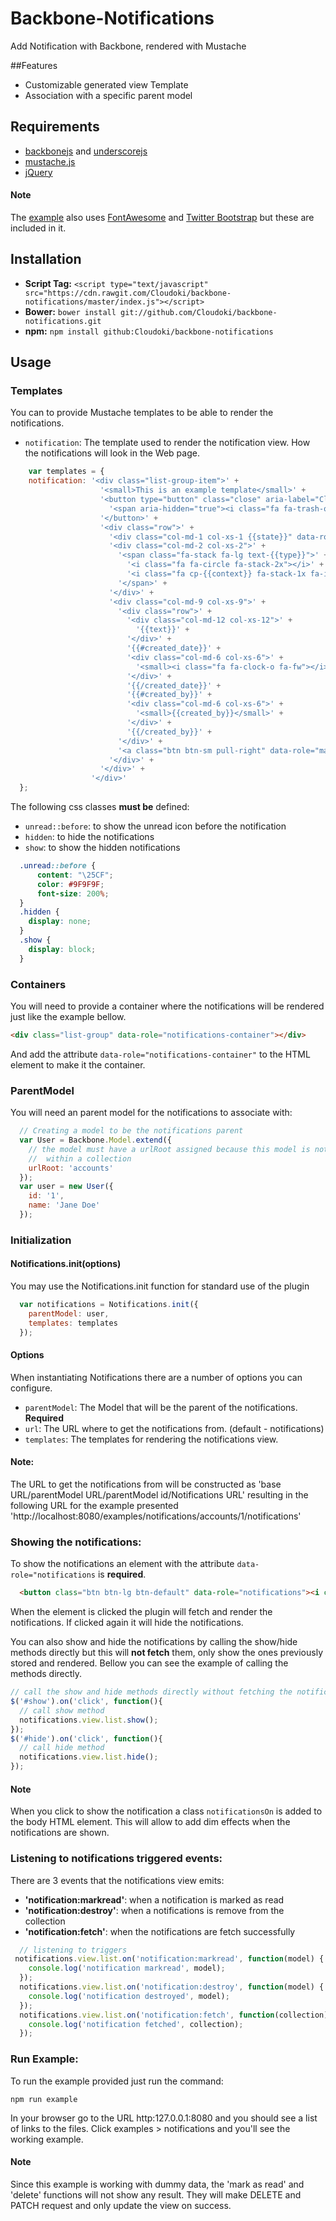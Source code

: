 # Backbone-Notifications

Add Notification with Backbone, rendered with Mustache

##Features

- Customizable generated view Template
- Association with a specific parent model

## Requirements

- [backbonejs](http://backbonejs.org/) and [underscorejs](http://underscorejs.org/)
- [mustache.js](https://github.com/janl/mustache.js)
- [jQuery](https://jquery.com/)

#### Note
The [example](https://github.com/Cloudoki/backbone-notifications/tree/master/examples/notifications) also uses [FontAwesome](http://fortawesome.github.io/Font-Awesome/) and [Twitter Bootstrap](http://getbootstrap.com/) but these are included in it.

## Installation

- **Script Tag:** `<script type="text/javascript" src="https://cdn.rawgit.com/Cloudoki/backbone-notifications/master/index.js"></script>`
- **Bower:** `bower install git://github.com/Cloudoki/backbone-notifications.git`
- **npm:** `npm install github:Cloudoki/backbone-notifications`

##  Usage

### Templates

You can to provide Mustache templates to be able to render the notifications.
- `notification`: The template used to render the notification view. How the notifications will look in the Web page.

```javascript
    var templates = {
    notification: '<div class="list-group-item">' +
                    '<small>This is an example template</small>' +
                    '<button type="button" class="close" aria-label="Close">' +
                      '<span aria-hidden="true"><i class="fa fa-trash-o"></i></span>' +
                    '</button>' +
                    '<div class="row">' +
                      '<div class="col-md-1 col-xs-1 {{state}}" data-role="state"></div>' +
                      '<div class="col-md-2 col-xs-2">' +
                        '<span class="fa-stack fa-lg text-{{type}}">' +
                          '<i class="fa fa-circle fa-stack-2x"></i>' +
                          '<i class="fa cp-{{context}} fa-stack-1x fa-inverse"></i>' +
                        '</span>' +
                      '</div>' +
                      '<div class="col-md-9 col-xs-9">' +
                        '<div class="row">' +
                          '<div class="col-md-12 col-xs-12">' +
                            '{{text}}' +
                          '</div>' +
                          '{{#created_date}}' +
                          '<div class="col-md-6 col-xs-6">' +
                            '<small><i class="fa fa-clock-o fa-fw"></i>{{created_date}}</small>' +
                          '</div>' +
                          '{{/created_date}}' +
                          '{{#created_by}}' +
                          '<div class="col-md-6 col-xs-6">' +
                            '<small>{{created_by}}</small>' +
                          '</div>' +
                          '{{/created_by}}' +
                        '</div>' +
                        '<a class="btn btn-sm pull-right" data-role="markread">mark as read</a>' +
                      '</div>' +
                    '</div>' +
                  '</div>'
  };
```

The following css classes **must be** defined:
- `unread::before`: to show the unread icon before the notification
- `hidden`: to hide the notifications
- `show`: to show the hidden notifications

```css
  .unread::before {
      content: "\25CF";
      color: #9F9F9F;
      font-size: 200%;
  }
  .hidden {
    display: none;
  }
  .show {
    display: block;
  }
```

### Containers

You will need to provide a container where the notifications will be rendered just like the example bellow.

```html
<div class="list-group" data-role="notifications-container"></div>
```

And add the attribute `data-role="notifications-container"` to the HTML element to make it the container.

### ParentModel

You will need an parent model for the notifications to associate with:

```javascript
  // Creating a model to be the notifications parent
  var User = Backbone.Model.extend({
    // the model must have a urlRoot assigned because this model is not
    //  within a collection
    urlRoot: 'accounts'
  });
  var user = new User({
    id: '1',
    name: 'Jane Doe'
  });
```

### Initialization

#### Notifications.init(options)

You may use the Notifications.init function for standard use of the plugin

```javascript
  var notifications = Notifications.init({
    parentModel: user,
    templates: templates
  });
```

#### Options

When instantiating Notifications there are a number of options you can configure.
- `parentModel`: The Model that will be the parent of the notifications. **Required**
- `url`: The URL where to get the notifications from. (default - notifications)
- `templates`: The templates for rendering the notifications view.

#### Note:
The URL to get the notifications from will be constructed as 'base URL/parentModel URL/parentModel id/Notifications URL' resulting in the following URL for the example presented 'http://localhost:8080/examples/notifications/accounts/1/notifications'

### Showing the notifications:

To show the notifications an element with the attribute `data-role="notifications` is **required**.

```html
  <button class="btn btn-lg btn-default" data-role="notifications"><i class="fa fa-bell"></i></button>
```
When the element is clicked the plugin will fetch and render the notifications. If clicked again it will hide the notifications.

You can also show and hide the notifications by calling the show/hide methods directly but this will **not fetch** them, only show the ones previously stored and rendered.
Bellow you can see the example of calling the methods directly.

```javascript
// call the show and hide methods directly without fetching the notifications
$('#show').on('click', function(){
  // call show method
  notifications.view.list.show();
});
$('#hide').on('click', function(){
  // call hide method
  notifications.view.list.hide();
});
```

#### Note
When you click to show the notification a class ```notificationsOn``` is added to the body HTML element. This will allow to add dim effects when the notifications are shown.

### Listening to notifications triggered events:

There are 3 events that the notifications view emits:
- **'notification:markread'**: when a notification is marked as read
- **'notification:destroy'**: when a notifications is remove from the collection
- **'notification:fetch'**: when the notifications are fetch successfully

```javascript
  // listening to triggers
 notifications.view.list.on('notification:markread', function(model) {
    console.log('notification markread', model);
  });
  notifications.view.list.on('notification:destroy', function(model) {
    console.log('notification destroyed', model);
  });
  notifications.view.list.on('notification:fetch', function(collection) {
    console.log('notification fetched', collection);
  });
```

### Run Example:
To run the example provided just run the command:
```
npm run example
```
In your browser go to the URL http:127.0.0.1:8080 and you should see a list of links to the files. Click examples > notifications and you'll see the working example.

#### Note 
Since this example is working with dummy data, the 'mark as read' and 'delete' functions will not show any result. They will make DELETE and PATCH request and only update the view on success.
